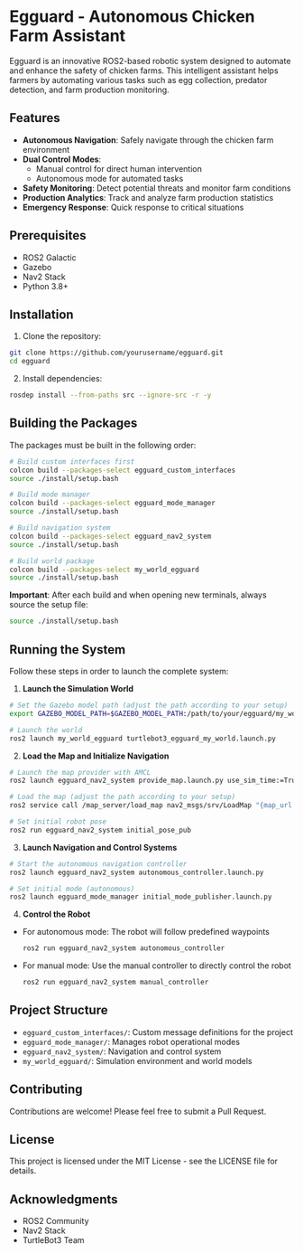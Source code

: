 # Egguard - Autonomous Chicken Farm Assistant

Egguard is an innovative ROS2-based robotic system designed to automate and enhance the safety of chicken farms. This intelligent assistant helps farmers by automating various tasks such as egg collection, predator detection, and farm production monitoring.

## Features

- **Autonomous Navigation**: Safely navigate through the chicken farm environment
- **Dual Control Modes**:
  - Manual control for direct human intervention
  - Autonomous mode for automated tasks
- **Safety Monitoring**: Detect potential threats and monitor farm conditions
- **Production Analytics**: Track and analyze farm production statistics
- **Emergency Response**: Quick response to critical situations

## Prerequisites

- ROS2 Galactic
- Gazebo
- Nav2 Stack
- Python 3.8+

## Installation

1. Clone the repository:

```bash
git clone https://github.com/yourusername/egguard.git
cd egguard
```

2. Install dependencies:

```bash
rosdep install --from-paths src --ignore-src -r -y
```

## Building the Packages

The packages must be built in the following order:

```bash
# Build custom interfaces first
colcon build --packages-select egguard_custom_interfaces
source ./install/setup.bash

# Build mode manager
colcon build --packages-select egguard_mode_manager
source ./install/setup.bash

# Build navigation system
colcon build --packages-select egguard_nav2_system
source ./install/setup.bash

# Build world package
colcon build --packages-select my_world_egguard
source ./install/setup.bash
```

**Important**: After each build and when opening new terminals, always source the setup file:

```bash
source ./install/setup.bash
```

## Running the System

Follow these steps in order to launch the complete system:

1. **Launch the Simulation World**

```bash
# Set the Gazebo model path (adjust the path according to your setup)
export GAZEBO_MODEL_PATH=$GAZEBO_MODEL_PATH:/path/to/your/egguard/my_world_egguard/models/model_editor_models

# Launch the world
ros2 launch my_world_egguard turtlebot3_egguard_my_world.launch.py
```

2. **Load the Map and Initialize Navigation**

```bash
# Launch the map provider with AMCL
ros2 launch egguard_nav2_system provide_map.launch.py use_sim_time:=True

# Load the map (adjust the path according to your setup)
ros2 service call /map_server/load_map nav2_msgs/srv/LoadMap "{map_url: /path/to/your/egguard/egguard_nav2_system/config/my_map.yaml}"

# Set initial robot pose
ros2 run egguard_nav2_system initial_pose_pub
```

3. **Launch Navigation and Control Systems**

```bash
# Start the autonomous navigation controller
ros2 launch egguard_nav2_system autonomous_controller.launch.py

# Set initial mode (autonomous)
ros2 launch egguard_mode_manager initial_mode_publisher.launch.py
```

4. **Control the Robot**

- For autonomous mode: The robot will follow predefined waypoints
  ```bash
  ros2 run egguard_nav2_system autonomous_controller
  ```
- For manual mode: Use the manual controller to directly control the robot
  ```bash
  ros2 run egguard_nav2_system manual_controller
  ```

## Project Structure

- `egguard_custom_interfaces/`: Custom message definitions for the project
- `egguard_mode_manager/`: Manages robot operational modes
- `egguard_nav2_system/`: Navigation and control system
- `my_world_egguard/`: Simulation environment and world models

## Contributing

Contributions are welcome! Please feel free to submit a Pull Request.

## License

This project is licensed under the MIT License - see the LICENSE file for details.

## Acknowledgments

- ROS2 Community
- Nav2 Stack
- TurtleBot3 Team
